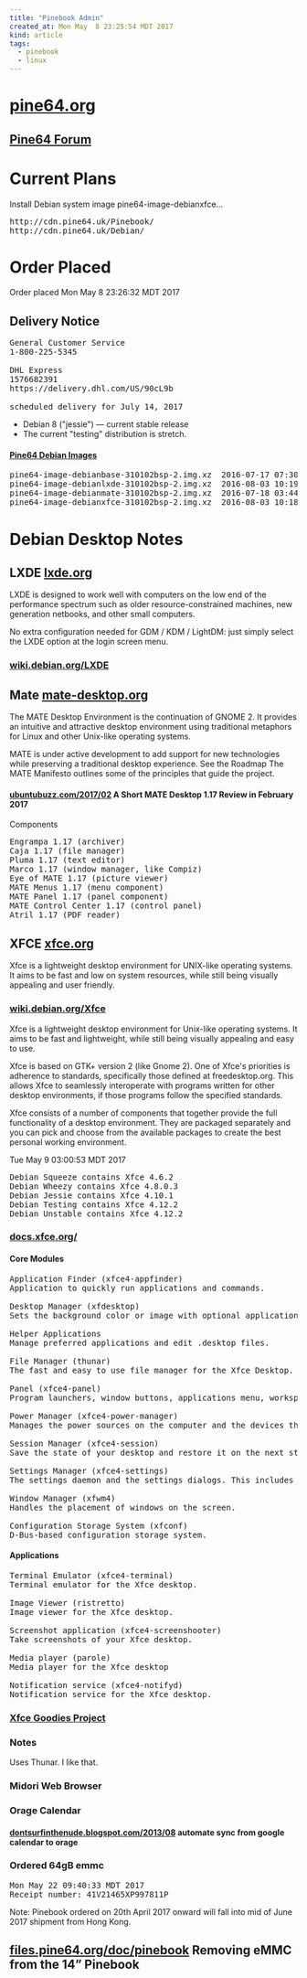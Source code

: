 ```yaml
---
title: "Pinebook Admin"
created_at: Mon May  8 23:25:54 MDT 2017
kind: article
tags:
  - pinebook
  - linux
---
```


<h1>
  <a href="https://www.pine64.org/" target="_blank">pine64.org</a>
</h1>

<h2>
  <a href="https://forum.pine64.org/index.php" target="_blank">Pine64 Forum</a>
</h2>

<h1>Current Plans</h1>

Install Debian system image pine64-image-debianxfce...

<pre>
http://cdn.pine64.uk/Pinebook/
http://cdn.pine64.uk/Debian/
</pre>

<h1>Order Placed</h1>

Order placed Mon May  8 23:26:32 MDT 2017

<h2>Delivery Notice</h2>

<pre>
General Customer Service
1-800-225-5345

DHL Express
1576682391
https://delivery.dhl.com/US/90cL9b

scheduled delivery for July 14, 2017
</pre>

<ul>
  <li>Debian 8 ("jessie") — current stable release</li>
  <li>The current "testing" distribution is stretch.</li>
</ul>

<h4>
  <a href="http://cdn.pine64.uk/Debian/" target="_blank">Pine64 Debian Images</a>
</h4>

<pre>
pine64-image-debianbase-310102bsp-2.img.xz	2016-07-17 07:30 	243M	 
pine64-image-debianlxde-310102bsp-2.img.xz	2016-08-03 10:19 	1.0G	 
pine64-image-debianmate-310102bsp-2.img.xz	2016-07-18 03:44 	1.1G	 
pine64-image-debianxfce-310102bsp-2.img.xz	2016-08-03 10:18 	1.1G	 
</pre>

<h1>Debian Desktop Notes</h1>

<h2>
  LXDE
  <a href="http://lxde.org/" target="_blank">lxde.org</a>
</h2>

LXDE is designed to work well with computers on the low end of the
performance spectrum such as older resource-constrained machines, new
generation netbooks, and other small computers.

No extra configuration needed for GDM / KDM / LightDM: just simply select
the LXDE option at the login screen menu.

<h3>
  <a href="https://wiki.debian.org/LXDE" target="_blank">wiki.debian.org/LXDE</a>
</h3>

<h2>
  Mate
  <a href="http://mate-desktop.org/" target="_blank">mate-desktop.org</a>
</h2>

The MATE Desktop Environment is the continuation of GNOME 2. It provides
an intuitive and attractive desktop environment using traditional
metaphors for Linux and other Unix-like operating systems.

MATE is under active development to add support for new technologies
while preserving a traditional desktop experience. See the Roadmap The
MATE Manifesto outlines some of the principles that guide the project.

<h4>
  <a href="http://www.ubuntubuzz.com/2017/02/a-short-mate-desktop-117-review-in-february-2017.html" target="_blank">ubuntubuzz.com/2017/02</a>
  A Short MATE Desktop 1.17 Review in February 2017
</h4>

Components

<pre>
Engrampa 1.17 (archiver)
Caja 1.17 (file manager)
Pluma 1.17 (text editor)
Marco 1.17 (window manager, like Compiz)
Eye of MATE 1.17 (picture viewer)
MATE Menus 1.17 (menu component)
MATE Panel 1.17 (panel component)
MATE Control Center 1.17 (control panel)
Atril 1.17 (PDF reader)
</pre>


<h2>
  XFCE
  <a href="http://www.xfce.org/" target="_blank">xfce.org</a>
</h2>

Xfce is a lightweight desktop environment for UNIX-like operating
systems. It aims to be fast and low on system resources, while still
being visually appealing and user friendly.

<h3>
  <a href="https://wiki.debian.org/Xfce" target="_blank">wiki.debian.org/Xfce</a>
</h3>

Xfce is a lightweight desktop environment for Unix-like operating
systems. It aims to be fast and lightweight, while still being visually
appealing and easy to use.

Xfce is based on GTK+ version 2 (like Gnome 2). One of Xfce's
priorities is adherence to standards, specifically those defined
at freedesktop.org. This allows Xfce to seamlessly interoperate with
programs written for other desktop environments, if those programs follow
the specified standards.

Xfce consists of a number of components that together provide the full
functionality of a desktop environment. They are packaged separately
and you can pick and choose from the available packages to create the
best personal working environment.


Tue May  9 03:00:53 MDT 2017

<pre>
Debian Squeeze contains Xfce 4.6.2
Debian Wheezy contains Xfce 4.8.0.3
Debian Jessie contains Xfce 4.10.1
Debian Testing contains Xfce 4.12.2
Debian Unstable contains Xfce 4.12.2 
</pre>

<h3>
  <a href="http://docs.xfce.org/" target="_blank">docs.xfce.org/</a>
</h3>

<h4>Core Modules</h4>

<pre>
Application Finder (xfce4-appfinder)
Application to quickly run applications and commands.

Desktop Manager (xfdesktop)
Sets the background color or image with optional application menu or icons for minimized applications or launchers, devices and folders.

Helper Applications
Manage preferred applications and edit .desktop files.

File Manager (thunar)
The fast and easy to use file manager for the Xfce Desktop.

Panel (xfce4-panel)
Program launchers, window buttons, applications menu, workspace switcher and more.

Power Manager (xfce4-power-manager)
Manages the power sources on the computer and the devices that can be controlled to reduce their power consumption.

Session Manager (xfce4-session)
Save the state of your desktop and restore it on the next startup.

Settings Manager (xfce4-settings)
The settings daemon and the settings dialogs. This includes the accessibility, appearance, display, keyboard and mouse settings.

Window Manager (xfwm4)
Handles the placement of windows on the screen.

Configuration Storage System (xfconf)
D-Bus-based configuration storage system.
</pre>

<h4>Applications</h4>

<pre>
Terminal Emulator (xfce4-terminal)
Terminal emulator for the Xfce desktop.

Image Viewer (ristretto)
Image viewer for the Xfce desktop.

Screenshot application (xfce4-screenshooter)
Take screenshots of your Xfce desktop.

Media player (parole)
Media player for the Xfce desktop

Notification service (xfce4-notifyd)
Notification service for the Xfce desktop.
</pre>


<h3>
  <a href="http://goodies.xfce.org/" target="_blank">Xfce Goodies Project</a>
</h3>

<h3>Notes</h3>

Uses Thunar. I like that.

<h3>Midori Web Browser</h3>

<h3>Orage Calendar</h3>

<h4>
  <a href="http://dontsurfinthenude.blogspot.com/2013/08/sync-orage-and-google-calendar.html" target="_blank">dontsurfinthenude.blogspot.com/2013/08</a>
  automate sync from google calendar to orage
</h4>

<h3>
  Ordered 64gB emmc
</h3>

<pre>
Mon May 22 09:40:33 MDT 2017
Receipt number: 41V21465XP997811P
</pre>

Note: Pinebook ordered on 20th April 2017 onward will fall into mid of June 2017 shipment from Hong Kong. 

<h2>
  <a href="http://files.pine64.org/doc/pinebook/guide/Pinebook_14-eMMC_Removal_Guide.pdf" target="_blank">files.pine64.org/doc/pinebook</a>
  Removing eMMC from the 14” Pinebook
</h2>

<!--
html boilerplate
<a href="" target="_blank"></a>
<a name=""></a>
<img src="" width="400px">
<ul>
  <li></li>
</ul>
<pre>
</pre>
<pre><code>
</code></pre>
<math xmlns='http://www.w3.org/1998/Math/MathML' display='block'>
</math>
-->
